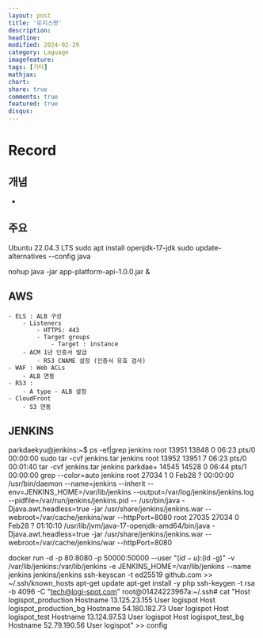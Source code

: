 ```yaml
---
layout: post
title: '로지스팟'
description:
headline:
modified: 2024-02-29
category: Laguage
imagefeature:
tags: [기타]
mathjax:
chart:
share: true
comments: true
featured: true
disqus:
---
```


# Record

## 개념

-

## 주요

Ubuntu 22.04.3 LTS
sudo apt install openjdk-17-jdk
sudo update-alternatives --config java


nohup java -jar app-platform-api-1.0.0.jar &



## AWS
    - ELS : ALB 구성
        - Listeners
            - HTTPS: 443
            - Target groups 
                - Target : instance
        - ACM 1년 인증서 발급
            - R53 CNAME 설정 (인증서 유효 검사)
    - WAF : Web ACLs
        - ALB 연동
    - R53 : 
        - A type - ALB 설정
    - CloudFront
        - S3 연동


## JENKINS
parkdaekyu@jenkins:~$ ps -ef|grep jenkins
root     13951 13848  0 06:23 pts/0    00:00:00 sudo tar -cvf jenkins.tar jenkins
root     13952 13951  7 06:23 pts/0    00:01:40 tar -cvf jenkins.tar jenkins
parkdae+ 14545 14528  0 06:44 pts/1    00:00:00 grep --color=auto jenkins
root     27034     1  0 Feb28 ?        00:00:00 /usr/bin/daemon --name=jenkins --inherit --env=JENKINS_HOME=/var/lib/jenkins --output=/var/log/jenkins/jenkins.log --pidfile=/var/run/jenkins/jenkins.pid -- /usr/bin/java -Djava.awt.headless=true -jar /usr/share/jenkins/jenkins.war --webroot=/var/cache/jenkins/war --httpPort=8080
root     27035 27034  0 Feb28 ?        01:10:10 /usr/lib/jvm/java-17-openjdk-amd64/bin/java -Djava.awt.headless=true -jar /usr/share/jenkins/jenkins.war --webroot=/var/cache/jenkins/war --httpPort=8080




docker run -d -p 80:8080 -p 50000:50000 --user "$(id -u):$(id -g)" -v /var/lib/jenkins:/var/lib/jenkins -e JENKINS_HOME=/var/lib/jenkins --name jenkins jenkins/jenkins
ssh-keyscan -t ed25519 github.com >> ~/.ssh/known_hosts
apt-get update
apt-get install -y php
ssh-keygen -t rsa -b 4096 -C "tech@logi-spot.com"
root@01424223967a:~/.ssh# cat 
"Host logispot_production
    Hostname 13.125.23.155
    User logispot
Host logispot_production_bg
    Hostname 54.180.182.73
    User logispot
Host logispot_test
    Hostname 13.124.97.53
    User logispot
Host logispot_test_bg
    Hostname 52.79.190.56
    User logispot" >> config